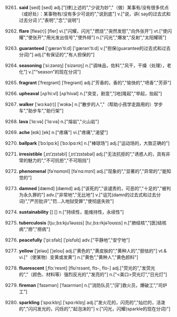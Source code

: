 9261. **said**
[sed]  [sed]
adj.["[律]上述的","少说为妙","（做）某事有/没有很多优点（或好处）：某事物有/没有多少可说的","说到底"]  v.["说，讲( say的过去式和过去分词 )","表明","念","说明"]  

9262. **flare**
[fleə(r)]  [fler]
vi.["闪耀，闪光","燃烧","突然发怒","向外张开"]  vt.["使闪耀","使张开","用光发出信号","使外倾"]  n.["闪光","爆发","反射","太阳耀斑"]  

9263. **guaranteed**
['gærən'ti:d]  ['gærən'ti:d]
v.["担保(guarantee的过去式和过去分词)"]  adj.["有保证的","有人担保的"]  

9264. **seasoning**
[ˈsi:zənɪŋ]  [ˈsizənɪŋ]
n.["调味品，佐料","风干，干燥（处理），老化"]  v.["“season”的现在分词"]  

9265. **fragrant**
[ˈfreɪgrənt]  [ˈfreɡrənt]
adj.["芳香的，香的","愉快的","喷香","芳菲"]  

9266. **upheaval**
[ʌpˈhi:vl]  [ʌpˈhivəl]
n.["突变，剧变","[地]隆起","举起，抬起"]  

9267. **walker**
[ˈwɔ:kə(r)]  [ˈwɔkɚ]
n.["散步的人","（帮助小孩学走路用的）学步车","助步车","助行架"]  

9268. **lava**
[ˈlɑ:və]  ['lɑ:və]
n.["熔岩","火山岩"]  

9269. **ache**
[eɪk]  [ek]
n.["疼痛"]  vi.["疼痛","渴望"]  

9270. **ballpark**
[ˈbɔ:lpɑ:k]  [ˈbɔ:lpɑ:rk]
n.["棒球场"]  adj.["运动场的，大致正确的"]  

9271. **irresistible**
[ˌɪrɪˈzɪstəbl]  [ˌɪrɪˈzɪstəbəl]
adj.["无法抗拒的","诱惑人的，具有非常的魅力的","不可抗拒","不可阻挡"]  

9272. **phenomenal**
[fəˈnɒmɪnl]  [fəˈnɑ:mɪnl]
adj.["现象的","显著的","异常的","能知觉的"]  

9273. **damned**
[dæmd]  [dæmd]
adj.["该死的","该谴责的，可恶的","十足的","被判为永久罪的"]  adv.["非常地","无比地"]  v.["诅咒(damn的过去式和过去分词)","严厉批评","罚…入地狱受罪","使彻底失败"]  

9274. **sustainability**
[]  []
n.["持续性，能维持性，永续性"]  

9275. **tuberculosis**
[tju:ˌbɜ:kjuˈləʊsɪs]  [tu:ˌbɜ:rkjəˈloʊsɪs]
n.["肺结核","[医]结核病","痨","痨病"]  

9276. **peacefully**
['pi:sfəlɪ]  [ˈpisfʊlɪ]
adv.["平静地","安宁地"]  

9277. **yellow**
[ˈjeləʊ]  [ˈjeloʊ]
adj.["黄色的","黄皮肤的","黄种人的","胆怯的"]  vt.& vi.["（使某物）变黄或发黄"]  n.["黄色","黄种人","黄色颜料"]  

9278. **fluorescent**
[ˌflɔ:ˈresnt]  [flʊˈrɛsənt, flɔ-, flo-]
adj.["荧光的","发荧光的","（颜色、材料等）强烈反光的","发亮的"]  n.["<美口>荧光灯","日光灯"]  

9279. **fireman**
[ˈfaɪəmən]  [ˈfaɪərmən]
n.["消防队员","[矿]救火员，爆破工","司炉工"]  

9280. **sparkling**
[ˈspɑ:klɪŋ]  [ˈspɑ:rklɪŋ]
adj.["发火花的，闪亮的","灿烂的，活泼的","闪闪发光的，闪烁的","起泡沫的"]  v.["闪光，闪耀(sparkle的现在分词)"]  

